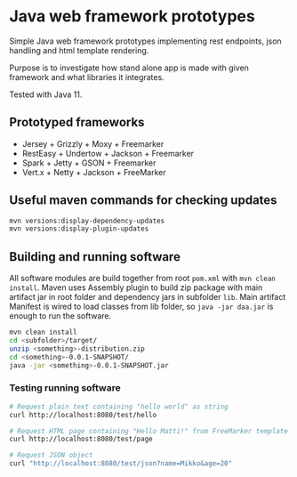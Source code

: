# Java web framework prototypes

Simple Java web framework prototypes implementing 
rest endpoints, 
json handling and 
html template rendering.

Purpose is to investigate 
how stand alone app is made with given framework 
and what libraries it integrates.

Tested with Java 11.

## Prototyped frameworks

* Jersey + Grizzly + Moxy + Freemarker
* RestEasy + Undertow + Jackson + Freemarker
* Spark + Jetty + GSON + Freemarker
* Vert.x + Netty + Jackson + FreeMarker

## Useful maven commands for checking updates

```bash 
mvn versions:display-dependency-updates
mvn versions:display-plugin-updates
```

## Building and running software

All software modules are build together from root `pom.xml` with `mvn clean install`. 
Maven uses Assembly plugin to build zip package 
with main artifact jar in root folder
and dependency jars in subfolder `lib`.
Main artifact Manifest is wired to load classes from lib folder, 
so `java -jar daa.jar` is enough to run the software.

```bash 
mvn clean install
cd <subfolder>/target/
unzip <something>-distribution.zip
cd <something>-0.0.1-SNAPSHOT/
java -jar <something>-0.0.1-SNAPSHOT.jar
```

### Testing running software

```bash 
# Request plain text containing "hello world" as string
curl http://localhost:8080/test/hello

# Request HTML page containing "Hello Matti!" from FreeMarker template
curl http://localhost:8080/test/page

# Request JSON object
curl "http://localhost:8080/test/json?name=Mikko&age=20"

```